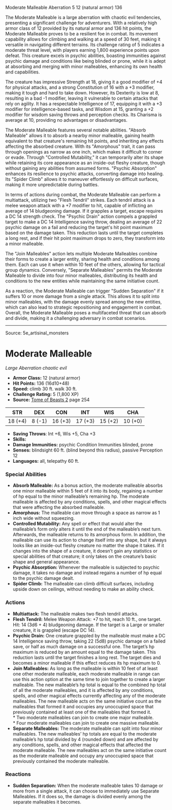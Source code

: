 <MonsterName/>Moderate Malleable</MonsterName>
<CreatureType/>Aberration</CreatureType>
<CR/>5</CR>
<AC/>12 (natural armor)</AC>
<HP/>136</HP>
<summary>The Moderate Malleable is a large aberration with chaotic evil tendencies, presenting a significant challenge for adventurers. With a relatively high armor class of 12 provided by its natural armor and 136 hit points, the Moderate Malleable proves to be a resilient foe in combat. Its movement capability allows for climbing and walking at a speed of 30 feet, making it versatile in navigating different terrains. Its challenge rating of 5 indicates a moderate threat level, with players earning 1,800 experience points upon defeat. This creature excels in psychic abilities, boasting immunities against psychic damage and conditions like being blinded or prone, while it is adept at absorbing and merging with minor malleables, enhancing its own health and capabilities.</summary>

<detail>

The creature has impressive Strength at 18, giving it a good modifier of +4 for physical attacks, and a strong Constitution of 16 with a +3 modifier, making it tough and hard to take down. However, its Dexterity is low at 8, resulting in a bad -1 modifier, leaving it vulnerable to certain attacks that rely on agility. It has a respectable Intelligence of 17, equipping it with a +3 modifier for intelligence-based tasks, and Wisdom at 15, granting a +2 modifier for wisdom saving throws and perception checks. Its Charisma is average at 10, providing no advantages or disadvantages.

The Moderate Malleable features several notable abilities. "Absorb Malleable" allows it to absorb a nearby minor malleable, gaining health equivalent to that creature's remaining hit points, and inheriting any effects affecting the absorbed creature. With its "Amorphous" trait, it can pass through openings as narrow as one inch, which makes it difficult to corner or evade. Through "Controlled Mutability," it can temporarily alter its shape while retaining its core appearance as an inside-out fleshy creature, though without gaining any abilities from assumed forms. "Psychic Absorption" enhances its resilience to psychic attacks, converting damage into healing. Its "Spider Climb" allows it to maneuver effortlessly on difficult surfaces, making it more unpredictable during battles.

In terms of actions during combat, the Moderate Malleable can perform a multiattack, utilizing two "Flesh Tendril" strikes. Each tendril attack is a melee weapon attack with a +7 modifier to hit, capable of inflicting an average of 14 bludgeoning damage. If it grapples a target, escape requires a DC 14 strength check. The "Psychic Drain" action compels a grappled target to make a DC 14 Intelligence saving throw, dealing an average of 22 psychic damage on a fail and reducing the target's hit point maximum based on the damage taken. This reduction lasts until the target completes a long rest, and if their hit point maximum drops to zero, they transform into a minor malleable. 

The "Join Malleables" action lets multiple Moderate Malleables combine their forms to create a larger entity, sharing health and conditions among them. Each can use it when within 10 feet of the others, allowing for tactical group dynamics. Conversely, "Separate Malleables" permits the Moderate Malleable to divide into four minor malleables, distributing its health and conditions to the new entities while maintaining the same initiative count.

As a reaction, the Moderate Malleable can trigger "Sudden Separation" if it suffers 10 or more damage from a single attack. This allows it to split into minor malleables, with the damage evenly spread among the new entities, which can also lead to strategic repositioning and engagement in combat. Overall, the Moderate Malleable poses a multifaceted threat that can absorb and divide, making it a challenging adversary in combat scenarios.</detail>



---

Source: 5e_artisinal_monsters

# Moderate Malleable

*Large* *Aberration* *chaotic evil*

- **Armor Class:** 12 (natural armor)
- **Hit Points:** 136 (16d10+48)
- **Speed:** climb 30 ft. walk 30 ft.
- **Challenge Rating:** 5 (1,800 XP)
- **Source:** [Tome of Beasts 2](https://koboldpress.com/kpstore/product/tome-of-beasts-2-for-5th-edition) page 254

| STR | DEX | CON | INT | WIS | CHA |
| --- | --- | --- | --- | --- | --- |
| 18 (+4) | 8 (-1) | 16 (+3) | 17 (+3) | 15 (+2) | 10 (+0) |

- **Saving Throws**: Int +6, Wis +5, Cha +3
- **Skills:** 
- **Damage Immunities:** psychic Condition Immunities blinded, prone
- **Senses:** blindsight 60 ft. (blind beyond this radius), passive Perception 12
- **Languages:** all, telepathy 60 ft.

### Special Abilities

- **Absorb Malleable:** As a bonus action, the moderate malleable absorbs one minor malleable within 5 feet of it into its body, regaining a number of hp equal to the minor malleable’s remaining hp. The moderate malleable is affected by any conditions, spells, and other magical effects that were affecting the absorbed malleable.
- **Amorphous:** The malleable can move through a space as narrow as 1 inch wide without squeezing.
- **Controlled Mutability:** Any spell or effect that would alter the malleable’s form only alters it until the end of the malleable’s next turn. Afterwards, the malleable returns to its amorphous form. In addition, the malleable can use its action to change itself into any shape, but it always looks like an inside-out fleshy creature no matter the shape it takes. If it changes into the shape of a creature, it doesn’t gain any statistics or special abilities of that creature; it only takes on the creature’s basic shape and general appearance.
- **Psychic Absorption:** Whenever the malleable is subjected to psychic damage, it takes no damage and instead regains a number of hp equal to the psychic damage dealt.
- **Spider Climb:** The malleable can climb difficult surfaces, including upside down on ceilings, without needing to make an ability check.

### Actions

- **Multiattack:** The malleable makes two flesh tendril attacks.
- **Flesh Tendril:** Melee Weapon Attack: +7 to hit, reach 10 ft., one target. Hit: 14 (3d6 + 4) bludgeoning damage. If the target is a Large or smaller creature, it is grappled (escape DC 14).
- **Psychic Drain:** One creature grappled by the malleable must make a DC 14 Intelligence saving throw, taking 22 (5d8) psychic damage on a failed save, or half as much damage on a successful one. The target’s hp maximum is reduced by an amount equal to the damage taken. This reduction lasts until the target finishes a long rest. The target dies and becomes a minor malleable if this effect reduces its hp maximum to 0.
- **Join Malleables:** As long as the malleable is within 10 feet of at least one other moderate malleable, each moderate malleable in range can use this action option at the same time to join together to create a larger malleable. The new malleable’s hp total is equal to the combined hp total of all the moderate malleables, and it is affected by any conditions, spells, and other magical effects currently affecting any of the moderate malleables. The new malleable acts on the same initiative count as the malleables that formed it and occupies any unoccupied space that previously contained at least one of the malleables that formed it. <br>* Two moderate malleables can join to create one major malleable. <br>* Four moderate malleables can join to create one massive malleable.
- **Separate Malleables:** The moderate malleable can split into four minor malleables. The new malleables’ hp totals are equal to the moderate malleable’s hp total divided by 4 (rounded down) and are affected by any conditions, spells, and other magical effects that affected the moderate malleable. The new malleables act on the same initiative count as the moderate malleable and occupy any unoccupied space that previously contained the moderate malleable.

### Reactions

- **Sudden Separation:** When the moderate malleable takes 10 damage or more from a single attack, it can choose to immediately use Separate Malleables. If it does so, the damage is divided evenly among the separate malleables it becomes.




